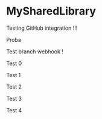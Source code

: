 # MySharedLibrary

Testing GitHub integration !!!

Proba

Test branch webhook !

Test 0

Test 1

Test 2

Test 3

Test 4
